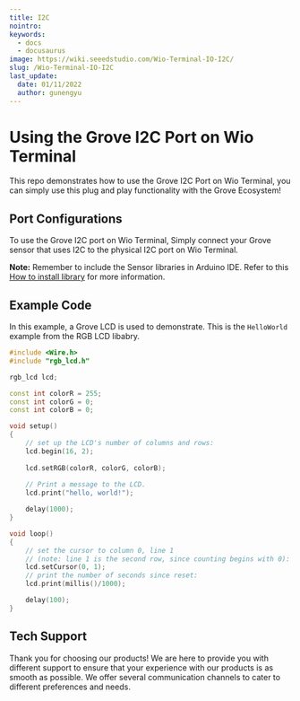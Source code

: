 ```yaml
---
title: I2C
nointro:
keywords:
  - docs
  - docusaurus
image: https://wiki.seeedstudio.com/Wio-Terminal-IO-I2C/
slug: /Wio-Terminal-IO-I2C
last_update:
  date: 01/11/2022
  author: gunengyu
---
```

# Using the Grove I2C Port on Wio Terminal

This repo demonstrates how to use the Grove I2C Port on Wio Terminal, you can simply use this plug and play functionality with the Grove Ecosystem!

## Port Configurations

To use the Grove I2C port on Wio Terminal, Simply connect your Grove sensor that uses I2C to the physical I2C port on Wio Terminal.

**Note:** Remember to include the Sensor libraries in Arduino IDE. Refer to this [How to install library](https://wiki.seeedstudio.com/How_to_install_Arduino_Library/) for more information.

## Example Code

In this example, a Grove LCD is used to demonstrate. This is the `HelloWorld` example from the RGB LCD libabry.

```cpp
#include <Wire.h>
#include "rgb_lcd.h"

rgb_lcd lcd;

const int colorR = 255;
const int colorG = 0;
const int colorB = 0;

void setup()
{
    // set up the LCD's number of columns and rows:
    lcd.begin(16, 2);
    
    lcd.setRGB(colorR, colorG, colorB);
    
    // Print a message to the LCD.
    lcd.print("hello, world!");

    delay(1000);
}

void loop() 
{
    // set the cursor to column 0, line 1
    // (note: line 1 is the second row, since counting begins with 0):
    lcd.setCursor(0, 1);
    // print the number of seconds since reset:
    lcd.print(millis()/1000);

    delay(100);
}
```

## Tech Support

Thank you for choosing our products! We are here to provide you with different support to ensure that your experience with our products is as smooth as possible. We offer several communication channels to cater to different preferences and needs.

<div class="button_tech_support_container">
<a href="https://forum.seeedstudio.com/" class="button_forum"></a> 
<a href="https://www.seeedstudio.com/contacts" class="button_email"></a>
</div>

<div class="button_tech_support_container">
<a href="https://discord.gg/eWkprNDMU7" class="button_discord"></a> 
<a href="https://github.com/Seeed-Studio/wiki-documents/discussions/69" class="button_discussion"></a>
</div>
